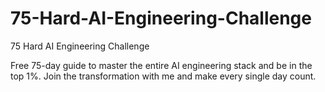 # 75-Hard-AI-Engineering-Challenge
75 Hard AI Engineering Challenge

Free 75-day guide to master the entire AI engineering stack and be in the top 1%. 
Join the transformation with me and make every single day count.

